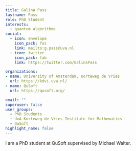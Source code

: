 ```yaml
---
title: Galina Pass
lastname: Pass
role: PhD Student
interests:
  - quantum algorithms
social:
  - icon: envelope
    icon_pack: fas
    link: mailto:g.pass@uva.nl
  - icon: twitter
    icon_pack: fab
    link: https://twitter.com/GalinaPass

organizations:
- name: University of Amsterdam, Korteweg de Vries
  url: https://kdvi.uva.nl/
- name: QuSoft
  url: https://qusoft.org/

email: ""
superuser: false
user_groups:
  - PhD Students
  - UvA Korteweg-de Vries Institute for Mathematics
  - QuSoft
highlight_name: false
---
```


I am a PhD student at QuSoft supervised by Michael Walter.
